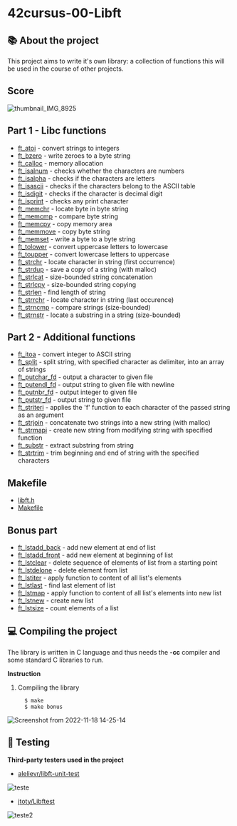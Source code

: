 # 42cursus-00-Libft
## :books: About the project 
This project aims to write it's own library: a collection of functions this will be used in the course of other projects.

## Score
![thumbnail_IMG_8925](https://user-images.githubusercontent.com/106436743/202926390-9581e04f-7e5f-41fc-9e09-f2760ed2311e.jpg)

## Part 1 - Libc functions
* [ft_atoi](https://github.com/JenniferAraujo/42cursus-00-Libft/blob/main/ft_atoi.c) - convert strings to integers
* [ft_bzero](https://github.com/JenniferAraujo/42cursus-00-Libft/blob/main/ft_bzero.c) - write zeroes to a byte string
* [ft_calloc](https://github.com/JenniferAraujo/42cursus-00-Libft/blob/main/ft_calloc.c) - memory allocation
* [ft_isalnum](https://github.com/JenniferAraujo/42cursus-00-Libft/blob/main/ft_isalnum.c) - checks whether the characters are numbers
* [ft_isalpha](https://github.com/JenniferAraujo/42cursus-00-Libft/blob/main/ft_isalpha.c) - checks if the characters are letters
* [ft_isascii](https://github.com/JenniferAraujo/42cursus-00-Libft/blob/main/ft_isascii.c) - checks if the characters belong to the ASCII table
* [ft_isdigit](https://github.com/JenniferAraujo/42cursus-00-Libft/blob/main/ft_isdigit.c) - checks if the character is decimal digit
* [ft_isprint](https://github.com/JenniferAraujo/42cursus-00-Libft/blob/main/ft_isprint.c) - checks any print character
* [ft_memchr](https://github.com/JenniferAraujo/42cursus-00-Libft/blob/main/ft_memchr.c) - locate byte in byte string
* [ft_memcmp](https://github.com/JenniferAraujo/42cursus-00-Libft/blob/main/ft_memcmp.c) - compare byte string
* [ft_memcpy](https://github.com/JenniferAraujo/42cursus-00-Libft/blob/main/ft_memcpy.c) - copy memory area
* [ft_memmove](https://github.com/JenniferAraujo/42cursus-00-Libft/blob/main/ft_memmove.c) - copy byte string
* [ft_memset](https://github.com/JenniferAraujo/42cursus-00-Libft/blob/main/ft_memset.c) - write a byte to a byte string
* [ft_tolower](https://github.com/JenniferAraujo/42cursus-00-Libft/blob/main/ft_tolower.c) - convert uppercase letters to lowercase
* [ft_toupper](https://github.com/JenniferAraujo/42cursus-00-Libft/blob/main/ft_toupper.c) - convert lowercase letters to uppercase
* [ft_strchr](https://github.com/JenniferAraujo/42cursus-00-Libft/blob/main/ft_strchr.c) - locate character in string (first occurrence)
* [ft_strdup](https://github.com/JenniferAraujo/42cursus-00-Libft/blob/main/ft_strdup.c) - save a copy of a string (with malloc)
* [ft_strlcat](https://github.com/JenniferAraujo/42cursus-00-Libft/blob/main/ft_strlcat.c) - size-bounded string concatenation
* [ft_strlcpy](https://github.com/JenniferAraujo/42cursus-00-Libft/blob/main/ft_strlcpy.c) - size-bounded string copying
* [ft_strlen](https://github.com/JenniferAraujo/42cursus-00-Libft/blob/main/ft_strlen.c) - find length of string
* [ft_strrchr](https://github.com/JenniferAraujo/42cursus-00-Libft/blob/main/ft_strrchr.c) - locate character in string (last occurence)
* [ft_strncmp](https://github.com/JenniferAraujo/42cursus-00-Libft/blob/main/ft_strncmp.c) - compare strings (size-bounded)
* [ft_strnstr](https://github.com/JenniferAraujo/42cursus-00-Libft/blob/main/ft_strnstr.c) - locate a substring in a string (size-bounded)
## Part 2 - Additional functions
* [ft_itoa](https://github.com/JenniferAraujo/42cursus-00-Libft/blob/main/ft_itoa.c) - convert integer to ASCII string
* [ft_split](https://github.com/JenniferAraujo/42cursus-00-Libft/blob/main/ft_split.c) - split string, with specified character as delimiter, into an array of strings
* [ft_putchar_fd](https://github.com/JenniferAraujo/42cursus-00-Libft/blob/main/ft_putchar_fd.c) - output a character to given file
* [ft_putendl_fd](https://github.com/JenniferAraujo/42cursus-00-Libft/blob/main/ft_putendl_fd.c) - output string to given file with newline
* [ft_putnbr_fd](https://github.com/JenniferAraujo/42cursus-00-Libft/blob/main/ft_putnbr_fd.c) - output integer to given file
* [ft_putstr_fd](https://github.com/JenniferAraujo/42cursus-00-Libft/blob/main/ft_putstr_fd.c) - output string to given file
* [ft_striteri](https://github.com/JenniferAraujo/42cursus-00-Libft/blob/main/ft_striteri.c) - applies the 'f' function to each character of the passed string as an argument
* [ft_strjoin](https://github.com/JenniferAraujo/42cursus-00-Libft/blob/main/ft_strjoin.c) - concatenate two strings into a new string (with malloc)
* [ft_strmapi](https://github.com/JenniferAraujo/42cursus-00-Libft/blob/main/ft_strmapi.c) - create new string from modifying string with specified function
* [ft_substr](https://github.com/JenniferAraujo/42cursus-00-Libft/blob/main/ft_substr.c) - extract substring from string
* [ft_strtrim](https://github.com/JenniferAraujo/42cursus-00-Libft/blob/main/ft_strtrim.c) - trim beginning and end of string with the specified characters
## Makefile
* [libft.h](https://github.com/JenniferAraujo/42cursus-00-Libft/blob/main/libft.h)
* [Makefile](https://github.com/JenniferAraujo/42cursus-00-Libft/blob/main/Makefile)
## Bonus part
* [ft_lstadd_back](https://github.com/JenniferAraujo/42cursus-00-Libft/blob/main/ft_lstadd_back.c) - add new element at end of list
* [ft_lstadd_front](https://github.com/JenniferAraujo/42cursus-00-Libft/blob/main/ft_lstadd_front.c) - add new element at beginning of list
* [ft_lstclear](https://github.com/JenniferAraujo/42cursus-00-Libft/blob/main/ft_lstclear.c) - delete sequence of elements of list from a starting point
* [ft_lstdelone](https://github.com/JenniferAraujo/42cursus-00-Libft/blob/main/ft_lstdelone.c) - delete element from list
* [ft_lstiter](https://github.com/JenniferAraujo/42cursus-00-Libft/blob/main/ft_lstiter.c) - apply function to content of all list's elements
* [ft_lstlast](https://github.com/JenniferAraujo/42cursus-00-Libft/blob/main/ft_lstlast.c) - find last element of list
* [ft_lstmap](https://github.com/JenniferAraujo/42cursus-00-Libft/blob/main/ft_lstmap.c) - apply function to content of all list's elements into new list
* [ft_lstnew](https://github.com/JenniferAraujo/42cursus-00-Libft/blob/main/ft_lstnew.c) - create new list
* [ft_lstsize](https://github.com/JenniferAraujo/42cursus-00-Libft/blob/main/ft_lstsize.c) - count elements of a list

## :computer: Compiling the project

The library is written in C language and thus needs the **-cc** compiler and some standard C libraries to run.

**Instruction**
1. Compiling the library

         $ make
         $ make bonus

![Screenshot from 2022-11-18 14-25-14](https://user-images.githubusercontent.com/106436743/202926806-bcb5178e-7704-4701-be97-3bea2bd2304f.png)

## :lady_beetle: Testing 

**Third-party testers used in the project**

* [alelievr/libft-unit-test](https://github.com/alelievr/libft-unit-test)


![teste](https://user-images.githubusercontent.com/106436743/202927155-a85ca5e4-db19-455f-8fc9-c2e31671b7ef.png)


* [jtoty/Libftest](https://github.com/jtoty/Libftest)


![teste2](https://user-images.githubusercontent.com/106436743/202927159-2ef2d900-4614-400b-8f00-fd2ec4256b87.png)
